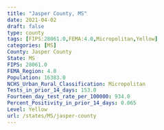 ```yaml
---
title: "Jasper County, MS"
date: 2021-04-02
draft: false
type: county
tags: [FIPS:28061.0,FEMA:4.0,Micropolitan,Yellow]
categories: [MS]
County: Jasper County
State: MS
FIPS: 28061.0
FEMA_Region: 4.0
Population: 16383.0
NCHS_Urban_Rural_Classification: Micropolitan
Tests_in_prior_14_days: 153.0
Fourteen_day_test_rate_per_100000: 934.0
Percent_Positivity_in_prior_14_days: 0.065
Level: Yellow
url: /states/MS/jasper-county
---
```




